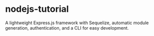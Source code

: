 # nodejs-tutorial
A lightweight Express.js framework with Sequelize, automatic module generation, authentication, and a CLI for easy development.
